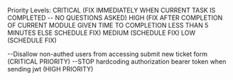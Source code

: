 Priority Levels:
CRITICAL (FIX IMMEDIATELY WHEN CURRENT TASK IS COMPLETED -- NO QUESTIONS ASKED)
HIGH (FIX AFTER COMPLETION OF CURRENT MODULE GIVEN TIME TO COMPLETION LESS THAN 5 MINUTES ELSE SCHEDULE FIX)
MEDIUM (SCHEDULE FIX)
LOW (SCHEDULE FIX)

--Disallow non-authed users from accessing submit new ticket form (CRITICAL PRIORITY)
--STOP hardcoding authorization bearer token when sending jwt (HIGH PRIORITY)
